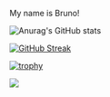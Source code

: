 My name is Bruno!

![Anurag's GitHub stats](https://github-readme-stats.vercel.app/api?username=bruno561&show_icons=true&theme=tokyonight)

[![GitHub Streak](http://github-readme-streak-stats.herokuapp.com?user=bruno561&theme=tokyonight&hide_border=true)](https://git.io/streak-stats)

[![trophy](https://github-profile-trophy.vercel.app/?username=bruno561&theme=onedark)](https://github.com/ryo-ma/github-profile-trophy)

![](https://komarev.com/ghpvc/?username=bruno561&color=blueviolet)
